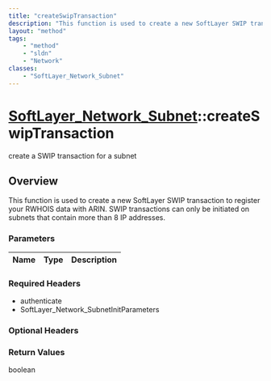 ```yaml
---
title: "createSwipTransaction"
description: "This function is used to create a new SoftLayer SWIP transaction to register your RWHOIS data with ARIN. SWIP transactio... "
layout: "method"
tags:
    - "method"
    - "sldn"
    - "Network"
classes:
    - "SoftLayer_Network_Subnet"
---
```

# [SoftLayer_Network_Subnet](/reference/services/SoftLayer_Network_Subnet)::createSwipTransaction

create a SWIP transaction for a subnet


## Overview 
This function is used to create a new SoftLayer SWIP transaction to register your RWHOIS data with ARIN. SWIP transactions can only be initiated on subnets that contain more than 8 IP addresses. 

### Parameters 
|Name | Type | Description |
| --- | --- | --- |


### Required Headers
* authenticate
* SoftLayer_Network_SubnetInitParameters

### Optional Headers

### Return Values
boolean

